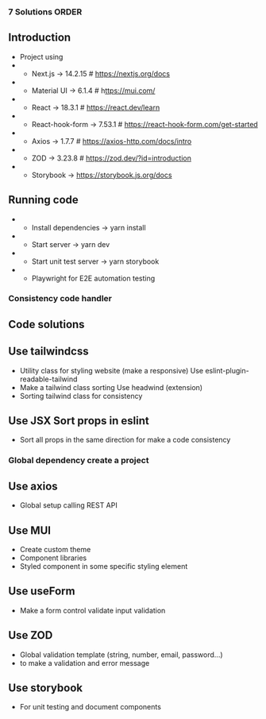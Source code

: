 ### 7 Solutions ORDER 
## Introduction
- Project using 
- - Next.js -> 14.2.15 # https://nextjs.org/docs
- - Material UI -> 6.1.4 # h[ttps://mui.com/](https://mui.com/material-ui/getting-started/)
- - React -> 18.3.1 # https://react.dev/learn
- - React-hook-form -> 7.53.1 # https://react-hook-form.com/get-started
- - Axios -> 1.7.7 # https://axios-http.com/docs/intro
- - ZOD -> 3.23.8 # https://zod.dev/?id=introduction
- - Storybook -> https://storybook.js.org/docs

## Running code
- - Install dependencies -> yarn install
- - Start server -> yarn dev
- - Start unit test server -> yarn storybook
- - Playwright for E2E automation testing

### Consistency code handler
## Code solutions
## Use tailwindcss
- Utility class for styling website (make a responsive)
Use eslint-plugin-readable-tailwind
- Make a tailwind class sorting
Use headwind (extension)
- Sorting tailwind class for consistency

## Use JSX Sort props in eslint
- Sort all props in the same direction for make a code consistency

### Global dependency create a project
## Use axios
- Global setup calling REST API

## Use MUI
- Create custom theme
- Component libraries
- Styled component in some specific styling element

## Use useForm
- Make a form control validate input validation

## Use ZOD
- Global validation template (string, number, email, password...)
- to make a validation and error message

## Use storybook
- For unit testing and document components
